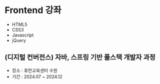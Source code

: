 # Frontend 강좌
- HTML5
- CSS3
- Javascript
- jQuery

## (디지털 컨버전스) 자바, 스프링 기반 풀스택 개발자 과정
- 장소 : 휴먼교육센터 수원
- 기간 : 2024.07 ~ 2024.12
